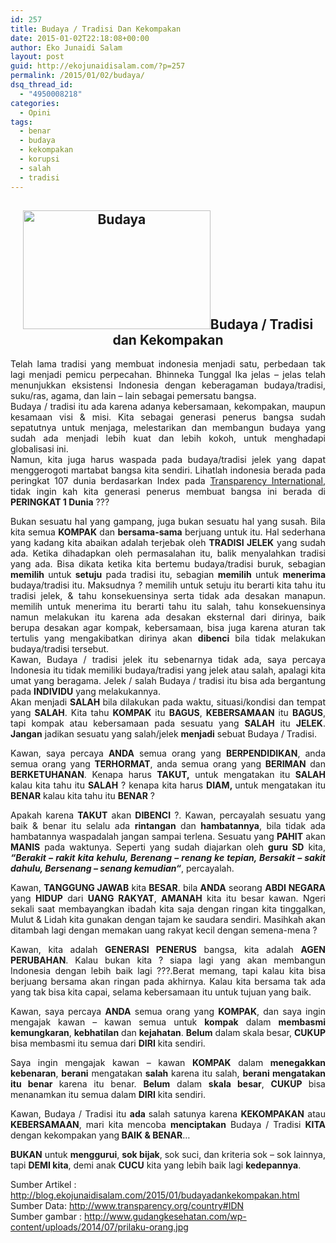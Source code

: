 ```yaml
---
id: 257
title: Budaya / Tradisi Dan Kekompakan
date: 2015-01-02T22:18:08+00:00
author: Eko Junaidi Salam
layout: post
guid: http://ekojunaidisalam.com/?p=257
permalink: /2015/01/02/budaya/
dsq_thread_id:
  - "4950008218"
categories:
  - Opini
tags:
  - benar
  - budaya
  - kekompakan
  - korupsi
  - salah
  - tradisi
---
```

<h2 style="text-align: center;">
  <a href="https://ekojunaidisalam.com/wp-content/uploads/2016/06/prilaku-orang.jpg"><img class="aligncenter wp-image-258 size-medium" src="https://ekojunaidisalam.com/wp-content/uploads/2016/06/prilaku-orang-300x190.jpg" alt="Budaya" width="300" height="190" srcset="https://ekojunaidisalam.com/wp-content/uploads/2016/06/prilaku-orang-300x190.jpg 300w, https://ekojunaidisalam.com/wp-content/uploads/2016/06/prilaku-orang-473x300.jpg 473w, https://ekojunaidisalam.com/wp-content/uploads/2016/06/prilaku-orang.jpg 567w" sizes="(max-width: 300px) 100vw, 300px" /></a>Budaya / Tradisi dan Kekompakan
</h2>

<div style="text-align: justify;">
  Telah lama tradisi yang membuat indonesia menjadi satu, perbedaan tak lagi menjadi pemicu perpecahan. Bhinneka Tunggal Ika jelas &#8211; jelas telah menunjukkan eksistensi Indonesia dengan keberagaman budaya/tradisi, suku/ras, agama, dan lain &#8211; lain sebagai pemersatu bangsa.
</div>

<div style="text-align: justify;">
</div>

<div style="text-align: justify;">
  Budaya / tradisi itu ada karena adanya kebersamaan, kekompakan, maupun kesamaan visi & misi. Kita sebagai generasi penerus bangsa sudah sepatutnya untuk menjaga, melestarikan dan membangun budaya yang sudah ada menjadi lebih kuat dan lebih kokoh, untuk menghadapi globalisasi ini.
</div>

<div style="text-align: justify;">
</div>

<div style="text-align: justify;">
  Namun, kita juga harus waspada pada budaya/tradisi jelek yang dapat menggerogoti martabat bangsa kita sendiri. Lihatlah indonesia berada pada peringkat 107 dunia berdasarkan Index pada <a href="http://www.transparency.org/country#IDN" target="_blank">Transparency International</a>, tidak ingin kah kita generasi penerus membuat bangsa ini berada di <strong>PERINGKAT 1 Dunia</strong> ???
</div>

<a name='more'></a>

<div style="text-align: justify;">
</div>

<div style="text-align: justify;">
  Bukan sesuatu hal yang gampang, juga bukan sesuatu hal yang susah. Bila kita semua <strong>KOMPAK</strong> dan <strong>bersama-sama</strong> berjuang untuk itu. Hal sederhana yang kadang kita abaikan adalah terjebak oleh <strong>TRADISI JELEK</strong> yang sudah ada. Ketika dihadapkan oleh permasalahan itu, balik menyalahkan tradisi yang ada. Bisa dikata ketika kita bertemu budaya/tradisi buruk, sebagian <strong>memilih</strong> untuk <strong>setuju</strong> pada tradisi itu, sebagian <strong>memilih</strong> untuk <b>menerima</b> budaya/tradisi itu. Maksudnya ? memilih untuk setuju itu berarti kita tahu itu tradisi jelek, & tahu konsekuensinya serta tidak ada desakan manapun. memilih untuk menerima itu berarti tahu itu salah, tahu konsekuensinya namun melakukan itu karena ada desakan eksternal dari dirinya, baik berupa desakan agar kompak, kebersamaan, bisa juga karena aturan tak tertulis yang mengakibatkan dirinya akan <strong>dibenci</strong> bila tidak melakukan budaya/tradisi tersebut.
</div>

<div style="text-align: justify;">
</div>

<div style="text-align: justify;">
  Kawan, Budaya / tradisi jelek itu sebenarnya tidak ada, saya percaya Indonesia itu tidak memiliki budaya/tradisi yang jelek atau salah, apalagi kita umat yang beragama. Jelek / salah Budaya / tradisi itu bisa ada bergantung pada <strong>INDIVIDU</strong> yang melakukannya.
</div>

<div style="text-align: justify;">
</div>

<div style="text-align: justify;">
  Akan menjadi <strong>SALAH </strong>bila dilakukan pada waktu, situasi/kondisi dan tempat yang <strong>SALAH</strong>. Kita tahu <strong>KOMPAK</strong> itu <strong>BAGUS</strong>, <strong>KEBERSAMAAN</strong> itu <strong>BAGUS</strong>, tapi kompak atau kebersamaan pada sesuatu yang <strong>SALAH</strong> itu <strong>JELEK</strong>. <strong>Jangan</strong> jadikan sesuatu yang salah/jelek <strong>menjadi</strong> sebuat Budaya / Tradisi.
</div>

<div style="text-align: justify;">
</div>

<div style="text-align: justify;">
  <p>
    Kawan, saya percaya <strong>ANDA</strong> semua orang yang <strong>BERPENDIDIKAN</strong>, anda semua orang yang <strong>TERHORMAT</strong>, anda semua orang yang <strong>BERIMAN</strong> dan <strong>BERKETUHANAN</strong>. Kenapa harus <strong>TAKUT</strong><b>,</b> untuk mengatakan itu <strong>SALAH</strong> kalau kita tahu itu <strong>SALAH</strong> ? kenapa kita harus <strong>DIAM</strong><b>, </b>untuk mengatakan itu <strong>BENAR</strong> kalau kita tahu itu <strong>BENAR</strong> ?
  </p>
  
  <p>
    Apakah karena <strong>TAKUT</strong> akan <strong>DIBENCI</strong> ?. Kawan, percayalah sesuatu yang baik & benar itu selalu ada <strong>rintangan</strong> dan <strong>hambatannya</strong>, bila tidak ada hambatannya waspadalah jangan sampai terlena. Sesuatu yang <strong>PAHIT</strong> akan <strong>MANIS</strong> pada waktunya. Seperti yang sudah diajarkan oleh <strong>guru SD</strong> kita, <i><b>&#8220;</b></i><em><strong>Berakit &#8211; rakit kita kehulu, Berenang &#8211; renang ke tepian, Bersakit &#8211; sakit dahulu, Bersenang &#8211; senang kemudian</strong></em><i><b>&#8220;</b></i>, percayalah.
  </p>
</div>

<div style="text-align: justify;">
</div>

<div style="text-align: justify;">
  Kawan, <strong>TANGGUNG JAWAB</strong> kita <strong>BESAR</strong>. bila <strong>ANDA</strong> seorang <strong>ABDI NEGARA</strong> yang <strong>HIDUP</strong> dari <strong>UANG RAKYAT</strong>, <strong>AMANAH</strong> kita itu besar kawan. Ngeri sekali saat membayangkan ibadah kita saja dengan ringan kita tinggalkan, Mulut & Lidah kita gunakan dengan tajam ke saudara sendiri. Masihkah akan ditambah lagi dengan memakan uang rakyat kecil dengan semena-mena ?
</div>

<div style="text-align: justify;">
</div>

<div style="text-align: justify;">
  <p>
    Kawan, kita adalah <strong>GENERASI PENERUS</strong> bangsa, kita adalah <strong>AGEN PERUBAHAN</strong>. Kalau bukan kita ? siapa lagi yang akan membangun Indonesia dengan lebih baik lagi ???.Berat memang, tapi kalau kita bisa berjuang bersama akan ringan pada akhirnya. Kalau kita bersama tak ada yang tak bisa kita capai, selama kebersamaan itu untuk tujuan yang baik.
  </p>
  
  <p>
    Kawan, saya percaya <strong>ANDA</strong> semua orang yang <strong>KOMPAK</strong>, dan saya ingin mengajak kawan &#8211; kawan semua untuk <strong>kompak</strong> dalam <b>membasmi </b><strong>kemungkaran</strong>, <strong>kebhatilan</strong> dan <strong>kejahatan</strong>. <strong>Belum</strong> dalam skala besar, <strong>CUKUP</strong> bisa membasmi itu semua dari <strong>DIRI</strong> kita sendiri.
  </p>
</div>

<div style="text-align: justify;">
  Saya ingin mengajak kawan &#8211; kawan <strong>KOMPAK</strong> dalam <strong>menegakkan kebenaran</strong>, <strong>berani</strong> mengatakan <strong>salah</strong> karena itu salah, <strong>berani mengatakan itu benar </strong>karena itu benar. <strong>Belum</strong> dalam <strong>skala besar</strong>, <strong>CUKUP </strong>bisa menanamkan itu semua dalam <strong>DIRI</strong> kita sendiri.
</div>

<p style="text-align: justify;">
  Kawan, Budaya / Tradisi itu <b>ada </b>salah satunya karena <strong>KEKOMPAKAN</strong> atau <strong>KEBERSAMAAN</strong>, mari kita mencoba <strong>menciptakan</strong> Budaya / Tradisi <strong>KITA</strong> dengan kekompakan yang<strong> BAIK & BENAR</strong>&#8230;
</p>

<p style="text-align: justify;">
  <strong>BUKAN</strong> untuk <strong>menggurui</strong>, <strong>sok bijak</strong>, sok suci, dan kriteria sok &#8211; sok lainnya, tapi <strong>DEMI kita</strong>, demi anak <strong>CUCU</strong> kita yang lebih baik lagi <strong>kedepannya</strong>.
</p>

<div>
  Sumber Artikel : <a href="http://blog.ekojunaidisalam.com/2015/01/budayadankekompakan.html">http://blog.ekojunaidisalam.com/2015/01/budayadankekompakan.html</a>
</div>

<div>
  Sumber Data: <a href="http://www.transparency.org/country#IDN">http://www.transparency.org/country#IDN</a>
</div>

<div>
  Sumber gambar : <a href="http://www.gudangkesehatan.com/wp-content/uploads/2014/07/prilaku-orang.jpg">http://www.gudangkesehatan.com/wp-content/uploads/2014/07/prilaku-orang.jpg</a>
</div>
